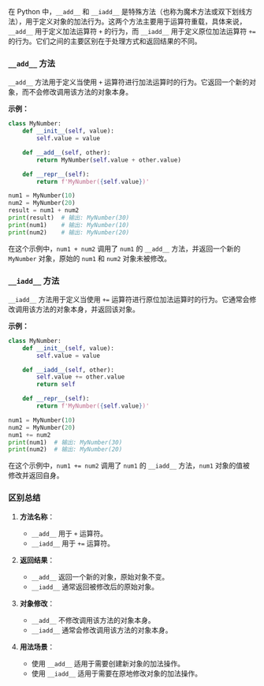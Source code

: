 在 Python 中，`__add__` 和 `__iadd__` 是特殊方法（也称为魔术方法或双下划线方法），用于定义对象的加法行为。这两个方法主要用于运算符重载，具体来说，`__add__` 用于定义加法运算符 `+` 的行为，而 `__iadd__` 用于定义原位加法运算符 `+=` 的行为。它们之间的主要区别在于处理方式和返回结果的不同。

### `__add__` 方法

`__add__` 方法用于定义当使用 `+` 运算符进行加法运算时的行为。它返回一个新的对象，而不会修改调用该方法的对象本身。

**示例：**

```python
class MyNumber:
    def __init__(self, value):
        self.value = value

    def __add__(self, other):
        return MyNumber(self.value + other.value)

    def __repr__(self):
        return f'MyNumber({self.value})'

num1 = MyNumber(10)
num2 = MyNumber(20)
result = num1 + num2
print(result)  # 输出: MyNumber(30)
print(num1)    # 输出: MyNumber(10)
print(num2)    # 输出: MyNumber(20)
```

在这个示例中，`num1 + num2` 调用了 `num1` 的 `__add__` 方法，并返回一个新的 `MyNumber` 对象，原始的 `num1` 和 `num2` 对象未被修改。

### `__iadd__` 方法

`__iadd__` 方法用于定义当使用 `+=` 运算符进行原位加法运算时的行为。它通常会修改调用该方法的对象本身，并返回该对象。

**示例：**

```python
class MyNumber:
    def __init__(self, value):
        self.value = value

    def __iadd__(self, other):
        self.value += other.value
        return self

    def __repr__(self):
        return f'MyNumber({self.value})'

num1 = MyNumber(10)
num2 = MyNumber(20)
num1 += num2
print(num1)  # 输出: MyNumber(30)
print(num2)  # 输出: MyNumber(20)
```

在这个示例中，`num1 += num2` 调用了 `num1` 的 `__iadd__` 方法，`num1` 对象的值被修改并返回自身。

### 区别总结

1. **方法名称**：
    - `__add__` 用于 `+` 运算符。
    - `__iadd__` 用于 `+=` 运算符。

2. **返回结果**：
    - `__add__` 返回一个新的对象，原始对象不变。
    - `__iadd__` 通常返回被修改后的原始对象。

3. **对象修改**：
    - `__add__` 不修改调用该方法的对象本身。
    - `__iadd__` 通常会修改调用该方法的对象本身。

4. **用法场景**：
    - 使用 `__add__` 适用于需要创建新对象的加法操作。
    - 使用 `__iadd__` 适用于需要在原地修改对象的加法操作。